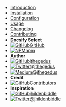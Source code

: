 - [Introduction](/)
- [Installation](installation)
- [Configuration](configuration)
- [Usage](usage)
- [Changelog](changelog)
- [Contributing](contributing)
- **Docsify Select**
- [![GitHub](https://icongr.am/simple/github.svg?color&size=16)GitHub](https://github.com/jthegedus/docsify-select)
- [![NPM](https://icongr.am/simple/npm.svg?colored&size=16)npm](https://www.npmjs.com/package/docsify-select)
- **Author**
- [![GitHub](https://icongr.am/simple/github.svg?color&size=16)jthegedus](https://github.com/jthegedus/)
- [![Twitter](https://icongr.am/simple/twitter.svg?colored&size=16)@jthegedus](http://twitter.com/jthegedus)
- [![Medium](https://icongr.am/simple/medium.svg?color&size=16)@jthegedus](https://medium.com/@jthegedus)
- **Credit**
- [![GitHub](https://icongr.am/simple/github.svg?color&size=16)Contributors](https://github.com/jthegedus/docsify-select/graphs/contributors)
- **Inspiration**
- [![GitHub](https://icongr.am/simple/github.svg?color&size=16)jhildenbiddle](https://github.com/jhildenbiddle/docsify-tabs)
- [![Twitter](https://icongr.am/simple/twitter.svg?colored&size=16)@jhildenbiddle](http://twitter.com/jhildenbiddle)
